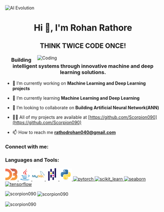<img align="center" src="https://www.imf.org/-/media/Images/IMF/FANDD/hero/2023/December/hero-B2B.ashx" width="1200" height="400" alt="AI Evolution">

<h1 align="center">Hi 👋, I'm Rohan Rathore</h1>
<h2 align="center">THINK TWICE CODE ONCE!</h2>
<image align="right" alt="Coding" width="400" src="https://img.freepik.com/premium-photo/astronaut-night-lake-with-neon-lights-mountains-background-generative-ai_7023-142566.jpg">
<h3 align="center">Building intelligent systems through innovative machine and deep learning solutions.</h3>


- 🔭 I’m currently working on **Machine Learning and Deep Learning projects**

- 🌱 I’m currently learning **Machine Learning and Deep Learning**

- 👯 I’m looking to collaborate on **Building Artificial Neural Network(ANN)**

- 👨‍💻 All of my projects are available at [https://github.com/Scorpion090](https://github.com/Scorpion090)

- 📫 How to reach me **rathodrohan040@gmail.com**

<h3 align="left">Connect with me:</h3>
<p align="left">
</p>

<h3 align="left">Languages and Tools:</h3>
<p align="left"> <a href="https://d3js.org/" target="_blank" rel="noreferrer"> <img src="https://raw.githubusercontent.com/devicons/devicon/master/icons/d3js/d3js-original.svg" alt="d3js" width="40" height="40"/> </a> <a href="https://www.java.com" target="_blank" rel="noreferrer"> <img src="https://raw.githubusercontent.com/devicons/devicon/master/icons/java/java-original.svg" alt="java" width="40" height="40"/> </a> <a href="https://www.mysql.com/" target="_blank" rel="noreferrer"> <img src="https://raw.githubusercontent.com/devicons/devicon/master/icons/mysql/mysql-original-wordmark.svg" alt="mysql" width="40" height="40"/> </a> <a href="https://pandas.pydata.org/" target="_blank" rel="noreferrer"> <img src="https://raw.githubusercontent.com/devicons/devicon/2ae2a900d2f041da66e950e4d48052658d850630/icons/pandas/pandas-original.svg" alt="pandas" width="40" height="40"/> </a> <a href="https://www.python.org" target="_blank" rel="noreferrer"> <img src="https://raw.githubusercontent.com/devicons/devicon/master/icons/python/python-original.svg" alt="python" width="40" height="40"/> </a> <a href="https://pytorch.org/" target="_blank" rel="noreferrer"> <img src="https://www.vectorlogo.zone/logos/pytorch/pytorch-icon.svg" alt="pytorch" width="40" height="40"/> </a> <a href="https://scikit-learn.org/" target="_blank" rel="noreferrer"> <img src="https://upload.wikimedia.org/wikipedia/commons/0/05/Scikit_learn_logo_small.svg" alt="scikit_learn" width="40" height="40"/> </a> <a href="https://seaborn.pydata.org/" target="_blank" rel="noreferrer"> <img src="https://seaborn.pydata.org/_images/logo-mark-lightbg.svg" alt="seaborn" width="40" height="40"/> </a> <a href="https://www.tensorflow.org" target="_blank" rel="noreferrer"> <img src="https://www.vectorlogo.zone/logos/tensorflow/tensorflow-icon.svg" alt="tensorflow" width="40" height="40"/> </a> </p>

<p><img align="left" src="https://github-readme-stats.vercel.app/api/top-langs?username=scorpion090&show_icons=true&locale=en&layout=compact" alt="scorpion090" /></p>

<p>&nbsp;<img align="center" src="https://github-readme-stats.vercel.app/api?username=scorpion090&show_icons=true&locale=en" alt="scorpion090" /></p>

<p><img align="center" src="https://github-readme-streak-stats.herokuapp.com/?user=scorpion090&" alt="scorpion090" /></p>
